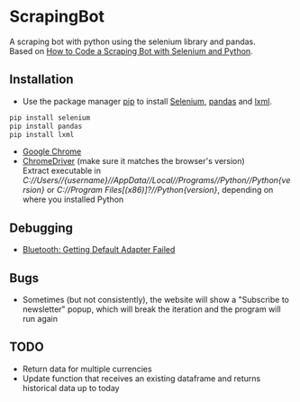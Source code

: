 # ScrapingBot

A scraping bot with python using the selenium library and pandas.</br>
Based on [How to Code a Scraping Bot with Selenium and Python](https://www.freecodecamp.org/news/how-to-code-a-scraping-bot-with-selenium-and-python/).

## Installation

- Use the package manager [pip](https://pip.pypa.io/en/stable/) to install [Selenium](https://www.selenium.dev/), [pandas](https://pandas.pydata.org/pandas-docs/stable/index.html#) and [lxml](https://lxml.de/index.html).

```cmd
pip install selenium
pip install pandas
pip install lxml
```

- [Google Chrome](https://www.google.com/chrome/)
- [ChromeDriver](https://chromedriver.chromium.org/downloads) (make sure it matches the browser's version)</br>
  Extract executable in _C://Users//{username}//AppData//Local//Programs//Python//Python{version}_ or _C://Program Files[(x86)]?//Python{version}_, depending on where you installed Python

## Debugging

- [Bluetooth: Getting Default Adapter Failed](https://stackoverflow.com/questions/61561112/how-to-solve-getting-default-adapter-failed-error-when-launching-chrome-and-tr)

## Bugs

- Sometimes (but not consistently), the website will show a "Subscribe to newsletter" popup, which will break the iteration and the program will run again

## TODO

- Return data for multiple currencies
- Update function that receives an existing dataframe and returns historical data up to today
